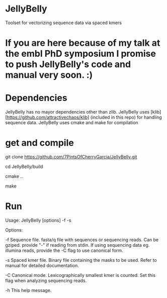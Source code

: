 # JellyBelly
Toolset for vectorizing sequence data via spaced kmers

# If you are here because of my talk at the embl PhD symposium I promise to push JellyBelly's code and manual very soon. :)

# Dependencies
  JellyBelly has no mayor dependencies other than zlib.
  JellyBelly uses [klib][https://github.com/attractivechaos/klib] (included in this repo) for handling sequence data.
  JellyBelly uses cmake and make for compilation

# get and compile
  git clone https://github.com/7PintsOfCherryGarcia/JellyBelly.git
  
  cd JellyBelly/build
  
  cmake ..
  
  make


# Run

Usage:
	 JellyBelly [options] -f <sequence file> -s <spacedkmer file>

Options:

   -f <filename>	Sequence file. fasta/q file with sequences or
	  		sequencing reads. Can be gziped. provide "-" if
	  		reading from stdin. If using sequencing data eg.
	  		illumina reads, provide the -C flag to use canonical
	  		form.

   -s <filename>	Spaced kmer file. Binary file containing the masks
	  		to be used. Refer to manual for detailed documentation.

   -C 		        Canonical mode. Lexicographically smallest kmer is counted.
	  		Set this flag when analyzing sequencing reads.

   -h 		        This help  message.
